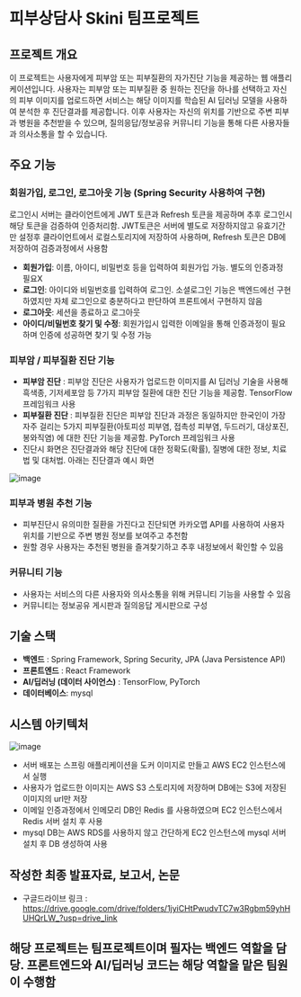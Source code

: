 # 피부상담사 Skini 팀프로젝트

## 프로젝트 개요

이 프로젝트는 사용자에게 피부암 또는 피부질환의 자가진단 기능을 제공하는 웹 애플리케이션입니다. 
사용자는 피부암 또는 피부질환 중 원하는 진단을 하나를 선택하고 자신의 피부 이미지를 업로드하면 서비스는 해당 이미지를 학습된 AI 딥러닝 모델을 사용하여 분석한 후 진단결과를 제공합니다.
이후 사용자는 자신의 위치를 기반으로 주변 피부과 병원을 추천받을 수 있으며, 질의응답/정보공유 커뮤니티 기능을 통해 다른 사용자들과 의사소통을 할 수 있습니다.  

## 주요 기능

### 회원가입, 로그인, 로그아웃 기능 (Spring Security 사용하여 구현)
로그인시 서버는 클라이언트에게 JWT 토큰과 Refresh 토큰을 제공하며 추후 로그인시 해당 토큰을 검증하여 인증처리함.
JWT토큰은 서버에 별도로 저장하지않고 유효기간만 설정후 클라이언트에서 로컬스토리지에 저장하여 사용하며, Refresh 토큰은 DB에 저장하여 검증과정에서 사용함
- **회원가입**: 이름, 아이디, 비밀번호 등을 입력하여 회원가입 가능. 별도의 인증과정 필요X
- **로그인**: 아이디와 비밀번호를 입력하여 로그인. 소셜로그인 기능은 백엔드에선 구현하였지만 자체 로그인으로 충분하다고 판단하여 프론트에서 구현하지 않음
- **로그아웃**: 세션을 종료하고 로그아웃
- **아이디/비밀번호 찾기 및 수정**: 회원가입시 입력한 이메일을 통해 인증과정이 필요하며 인증에 성공하면 찾기 및 수정 가능

### 피부암 / 피부질환 진단 기능
- **피부암 진단** : 피부암 진단은 사용자가 업로드한 이미지를 AI 딥러닝 기술을 사용해 흑색종, 기저세포암 등 7가지 피부암 질환에 대한 진단 기능을 제공함. TensorFlow 프레임워크 사용
- **피부질환 진단** : 피부질환 진단은 피부암 진단과 과정은 동일하지만 한국인이 가장 자주 걸리는 5가지 피부질환(아토피성 피부염, 접촉성 피부염, 두드러기, 대상포진, 봉와직염) 에 대한 진단 기능을 제공함. PyTorch 프레임워크 사용
- 진단시 화면은 진단결과와 해당 진단에 대한 정확도(확률), 질병에 대한 정보, 치료법 및 대처법. 아래는 진단결과 예시 화면

![image](https://github.com/user-attachments/assets/f58fd51d-52ca-4f98-871a-81152a794578)


### 피부과 병원 추천 기능
- 피부진단시 유의미한 질환을 가진다고 진단되면 카카오맵 API를 사용하여 사용자 위치를 기반으로 주변 병원 정보를 보여주고 추천함
- 원할 경우 사용자는 추천된 병원을 즐겨찾기하고 추후 내정보에서 확인할 수 있음

### 커뮤니티 기능
- 사용자는 서비스의 다른 사용자와 의사소통을 위해 커뮤니티 기능을 사용할 수 있음
- 커뮤니티는 정보공유 게시판과 질의응답 게시판으로 구성

## 기술 스택
- **백엔드** : Spring Framework, Spring Security, JPA (Java Persistence API)
- **프론트엔드** : React Framework
- **AI/딥러닝 (데이터 사이언스)** : TensorFlow, PyTorch
- **데이터베이스**: mysql

## 시스템 아키텍처
![image](https://github.com/user-attachments/assets/c204b0b0-1eab-4219-9df5-7c0dda4badbd)

- 서버 배포는 스프링 애플리케이션을 도커 이미지로 만들고 AWS EC2 인스턴스에서 실행
- 사용자가 업로드한 이미지는 AWS S3 스토리지에 저장하며 DB에는 S3에 저장된 이미지의 url만 저장
- 이메일 인증과정에서 인메모리 DB인 Redis 를 사용하였으며 EC2 인스턴스에서 Redis 서버 설치 후 사용
- mysql DB는 AWS RDS를 사용하지 않고 간단하게 EC2 인스턴스에 mysql 서버 설치 후 DB 생성하여 사용

## 작성한 최종 발표자료, 보고서, 논문
- 구글드라이브 링크 : https://drive.google.com/drive/folders/1jyiCHtPwudvTC7w3Rgbm59yhHUHQrLW_?usp=drive_link

## 해당 프로젝트는 팀프로젝트이며 필자는 백엔드 역할을 담당. 프론트엔드와 AI/딥러닝 코드는 해당 역할을 맡은 팀원이 수행함

